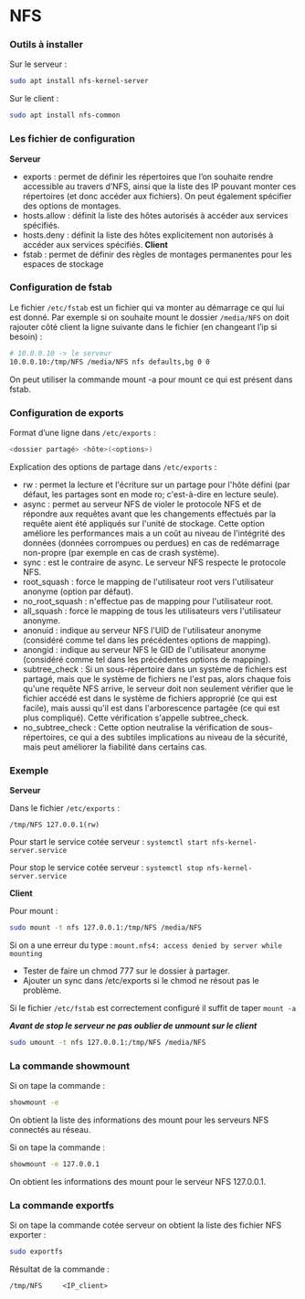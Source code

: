 # NFS

### Outils à installer
Sur le serveur : 
```bash
sudo apt install nfs-kernel-server
```
Sur le client :
```bash
sudo apt install nfs-common
```

### Les fichier de configuration
**Serveur**
- exports : permet de définir les répertoires que l’on souhaite rendre accessible au travers d’NFS, ainsi que la liste des IP pouvant monter ces répertoires (et donc accéder aux fichiers). On peut également spécifier des options de montages. 
- hosts.allow : définit la liste des hôtes autorisés à accéder aux services spécifiés. 
- hosts.deny : définit la liste des hôtes explicitement non autorisés à accéder aux services spécifiés. 
**Client**
- fstab : permet de définir des règles de montages permanentes pour les espaces de stockage

### Configuration de fstab
Le fichier ```/etc/fstab``` est un fichier qui va monter au démarrage ce qui lui est donné.
Par exemple si on souhaite mount le dossier ```/media/NFS``` on doit rajouter côté client la ligne suivante dans le fichier (en changeant l’ip si besoin) : 
```bash
# 10.0.0.10 -> le serveur
10.0.0.10:/tmp/NFS /media/NFS nfs defaults,bg 0 0 
```
On peut utiliser la commande mount -a pour mount ce qui est présent dans fstab.

### Configuration de exports
Format d’une ligne dans ```/etc/exports``` :
```bash
<dossier partagé> <hôte>(<options>)
```

Explication des options de partage dans ```/etc/exports``` : 
- rw : permet la lecture et l'écriture sur un partage pour l'hôte défini (par défaut, les partages sont en mode ro; c'est-à-dire en lecture seule).
- async : permet au serveur NFS de violer le protocole NFS et de répondre aux requêtes avant que les changements effectués par la requête aient été appliqués sur l'unité de stockage. Cette option améliore les performances mais a un coût au niveau de l'intégrité des données (données corrompues ou perdues) en cas de redémarrage non-propre (par exemple en cas de crash système).
- sync : est le contraire de async. Le serveur NFS respecte le protocole NFS.
- root_squash : force le mapping de l'utilisateur root vers l'utilisateur anonyme (option par défaut).
- no_root_squash : n'effectue pas de mapping pour l'utilisateur root.
- all_squash : force le mapping de tous les utilisateurs vers l'utilisateur anonyme.
- anonuid : indique au serveur NFS l'UID de l'utilisateur anonyme (considéré comme tel dans les précédentes options de mapping).
- anongid : indique au serveur NFS le GID de l'utilisateur anonyme (considéré comme tel dans les précédentes options de mapping).
- subtree_check : Si un sous-répertoire dans un système de fichiers est partagé, mais que le système de fichiers ne l'est pas, alors chaque fois qu'une requête NFS arrive, le serveur doit non seulement vérifier que le fichier accédé est dans le système de fichiers approprié (ce qui est facile), mais aussi qu'il est dans l'arborescence partagée (ce qui est plus compliqué). Cette vérification s'appelle subtree_check.
- no_subtree_check : Cette option neutralise la vérification de sous-répertoires, ce qui a des subtiles implications au niveau de la sécurité, mais peut améliorer la fiabilité dans certains cas.

### Exemple
**Serveur**

Dans le fichier ```/etc/exports``` : 
```
/tmp/NFS 127.0.0.1(rw)
```
Pour start le service cotée serveur : 
```systemctl start nfs-kernel-server.service```

Pour stop le service cotée serveur : 
```systemctl stop nfs-kernel-server.service```

**Client**

Pour mount : 
```bash
sudo mount -t nfs 127.0.0.1:/tmp/NFS /media/NFS
```

Si on a une erreur du type :  ```mount.nfs4: access denied by server while mounting```
- Tester de faire un chmod 777 sur le dossier à partager.
- Ajouter un sync dans /etc/exports si le chmod ne résout pas le problème.

Si le fichier ```/etc/fstab``` est correctement configuré il suffit de taper ```mount -a```

***Avant de stop le serveur ne pas oublier de unmount sur le client***
```bash
sudo umount -t nfs 127.0.0.1:/tmp/NFS /media/NFS
```

### La commande showmount 
Si on tape la commande : 
```bash
showmount -e
```
On obtient la liste des informations des mount pour les serveurs NFS connectés au réseau.

Si on tape la commande : 
```bash
showmount -e 127.0.0.1
```
On obtient les informations des mount pour le serveur NFS 127.0.0.1.

### La commande exportfs

Si on tape la commande cotée serveur on obtient la liste des fichier NFS exporter : 
```bash
sudo exportfs
```

Résultat de la commande : 
```
/tmp/NFS     <IP_client>
```
